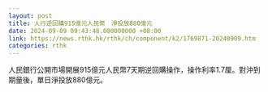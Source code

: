 ```yaml
---
layout: post
title: 人行逆回購915億元人民幣　淨投放880億元
date: 2024-09-09 09:43:48.000000000 +08:00
link: https://news.rthk.hk/rthk/ch/component/k2/1769871-20240909.htm
categories: rthk
---
```


人民銀行公開市場開展915億元人民幣7天期逆回購操作，操作利率1.7厘。對沖到期量後，單日淨投放880億元。
